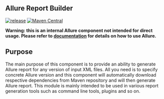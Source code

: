 ## Allure Report Builder

[![release](http://github-release-version.herokuapp.com/github/allure-framework/allure-report-builder/release.svg?style=flat)](https://github.com/allure-framework/allure-report-builder/releases/latest) [![Maven Central](https://maven-badges.herokuapp.com/maven-central/ru.yandex.qatools.allure/allure-report-builder/badge.svg?style=flat)](https://maven-badges.herokuapp.com/maven-central/ru.yandex.qatools.allure/allure-report-builder)

**Warning: this is an internal Allure component not intended for direct usage. Please refer to [documentation](https://github.com/allure-framework/allure-core/wiki) for details on how to use Allure.**

## Purpose
The main purpose of this component is to provide an ability to generate Allure report for any version of input XML files. All you need is to specify concrete Allure version and this component will automatically download respective dependencies from Maven repository and will then generate Allure report. This module is mainly intended to be used in various report generation tools such as command line tools, plugins and so on.
